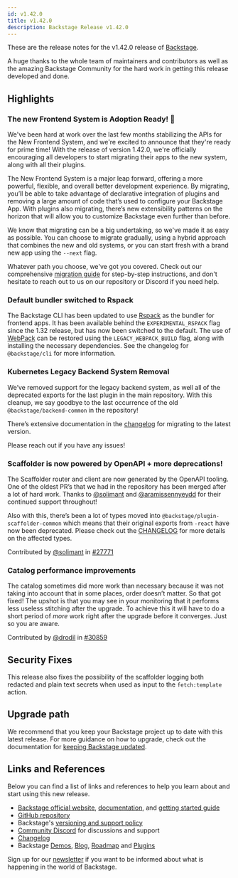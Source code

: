 ```yaml
---
id: v1.42.0
title: v1.42.0
description: Backstage Release v1.42.0
---
```


These are the release notes for the v1.42.0 release of [Backstage](https://backstage.io/).

A huge thanks to the whole team of maintainers and contributors as well as the amazing Backstage Community for the hard work in getting this release developed and done.

## Highlights

### The new Frontend System is Adoption Ready! 🎉

We've been hard at work over the last few months stabilizing the APIs for the New Frontend System, and we're excited to announce that they're ready for prime time! With the release of version 1.42.0, we're officially encouraging all developers to start migrating their apps to the new system, along with all their plugins.

The New Frontend System is a major leap forward, offering a more powerful, flexible, and overall better development experience. By migrating, you’ll be able to take advantage of declarative integration of plugins and removing a large amount of code that’s used to configure your Backstage App. With plugins also migrating, there’s new extensibility patterns on the horizon that will allow you to customize Backstage even further than before.

We know that migrating can be a big undertaking, so we've made it as easy as possible. You can choose to migrate gradually, using a hybrid approach that combines the new and old systems, or you can start fresh with a brand new app using the `--next` flag.

Whatever path you choose, we've got you covered. Check out our comprehensive [migration guide](https://backstage.io/docs/frontend-system/building-apps/migrating) for step-by-step instructions, and don't hesitate to reach out to us on our repository or Discord if you need help.

### Default bundler switched to Rspack

The Backstage CLI has been updated to use [Rspack](https://rspack.rs/) as the bundler for frontend apps. It has been available behind the `EXPERIMENTAL_RSPACK` flag since the 1.32 release, but has now been switched to the default. The use of [WebPack](https://webpack.js.org/) can be restored using the `LEGACY_WEBPACK_BUILD` flag, along with installing the necessary dependencies. See the changelog for `@backstage/cli` for more information.

### Kubernetes Legacy Backend System Removal

We’ve removed support for the legacy backend system, as well all of the deprecated exports for the last plugin in the main repository. With this cleanup, we say goodbye to the last occurrence of the old `@backstage/backend-common` in the repository!

There’s extensive documentation in the [changelog](https://github.com/backstage/backstage/blob/master/plugins/kubernetes-backend/CHANGELOG.md#minor-changes) for migrating to the latest version.

Please reach out if you have any issues!

### Scaffolder is now powered by OpenAPI + more deprecations!

The Scaffolder router and client are now generated by the OpenAPI tooling. One of the oldest PR’s that we had in the repository has been merged after a lot of hard work. Thanks to [@solimant](https://github.com/solimant) and [@aramissennyeydd](https://github.com/aramissennyeydd) for their continued support throughout!

Also with this, there’s been a lot of types moved into `@backstage/plugin-scaffolder-common` which means that their original exports from `-react` have now been deprecated. Please check out the [CHANGELOG](https://github.com/backstage/backstage/blob/master/plugins/scaffolder-react/CHANGELOG.md) for more details on the affected types.

Contributed by [@solimant](https://github.com/solimant) in [#27771](https://github.com/backstage/backstage/pull/27771)

### Catalog performance improvements

The catalog sometimes did more work than necessary because it was not taking into account that in some places, order doesn’t matter. So that got fixed! The upshot is that you may see in your monitoring that it performs less useless stitching after the upgrade. To achieve this it will have to do a short period of _more_ work right after the upgrade before it converges. Just so you are aware.

Contributed by [@drodil](https://github.com/drodil) in [#30859](https://github.com/backstage/backstage/pull/30859)

## Security Fixes

This release also fixes the possibility of the scaffolder logging both redacted and plain text secrets when used as input to the `fetch:template` action.

## Upgrade path

We recommend that you keep your Backstage project up to date with this latest release. For more guidance on how to upgrade, check out the documentation for [keeping Backstage updated](https://backstage.io/docs/getting-started/keeping-backstage-updated).

## Links and References

Below you can find a list of links and references to help you learn about and start using this new release.

- [Backstage official website](https://backstage.io/), [documentation](https://backstage.io/docs/), and [getting started guide](https://backstage.io/docs/getting-started/)
- [GitHub repository](https://github.com/backstage/backstage)
- Backstage's [versioning and support policy](https://backstage.io/docs/overview/versioning-policy)
- [Community Discord](https://discord.gg/backstage-687207715902193673) for discussions and support
- [Changelog](https://github.com/backstage/backstage/tree/master/docs/releases/v1.42.0-changelog.md)
- Backstage [Demos](https://backstage.io/demos), [Blog](https://backstage.io/blog), [Roadmap](https://backstage.io/docs/overview/roadmap) and [Plugins](https://backstage.io/plugins)

Sign up for our [newsletter](https://info.backstage.spotify.com/newsletter_subscribe) if you want to be informed about what is happening in the world of Backstage.
